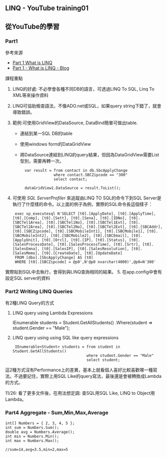 LINQ - YouTube training01
------

## 從YouTube的學習

### Part1

參考來源
* [Part 1 What is LINQ](https://www.youtube.com/watch?v=z3PowDJKOSA)
* [Part 1 - What is LINQ - Blog](http://csharp-video-tutorials.blogspot.tw/2014/06/part-1-what-is-linq.html)

課程重點

1. LINQ的好處: 不必學會各種不同DB的語言，可透過LINQ To SQL, Linq To XML等來操作資料
2. LINQ可協助檢查語法，不像ADO.net或SQL，如果query string下錯了，就會導致錯誤。
3. 範例:可使用GridView的DataSource, DataBind簡單可做出table.
	* 連結到某一SQL DB的table
	* 使用windows form的DataGridView
	* 將DataSource連結到LINQ的query結果，但因為DataGridView需要List型別，需要再轉一次。

	        var result = from contact in db.SbcApplyChange
	                     where contact.SBCZipcode == "300"
	                     select contact;
	
	        dataGridView1.DataSource = result.ToList();
4. 可使用 *SQL ServerProfiler* 來追蹤由LINQ TO SQL的命令下到SQL Server是執行了什麼樣的命令。以上面的例子為例，實際的SQL命令長這個樣子：

		exec sp_executesql N'SELECT [t0].[ApplyDate], [t0].[ApplyTime], [t0].[Comp], [t0].[Sett], [t0].[Sena], [t0].[IDNo], [t0].[SBCTel1Area], [t0].[SBCTel1No], [t0].[SBCTel1Ext], [t0].[SBCTel2Area], [t0].[SBCTel2No], [t0].[SBCTel2Ext], [t0].[SBCAddr], [t0].[SBCZipcode], [t0].[SBCMobileInt1], [t0].[SBCMobile1], [t0].[SBCMobileInt2], [t0].[SBCMobile2], [t0].[SBCEmail], [t0].[ApplyUnit], [t0].[Orcl], [t0].[IP], [t0].[Status], [t0].[SalesProcessDate], [t0].[SalesProcessTime], [t0].[Srtr], [t0].[SalesEmna], [t0].[SalesIP], [t0].[SalesResolution], [t0].[SalesMemo], [t0].[CreateDate], [t0].[UpdateDate]
		FROM [dbo].[SbcApplyChange] AS [t0]
		WHERE [t0].[SBCZipcode] = @p0',N'@p0 nvarchar(4000)',@p0=N'300'
實際貼到SQL中去執行，會得到與LINQ查詢相同的結果。
5. 在app.config中會有設定SQL server的資料
    <connectionStrings>
        <add name="WindowsFormsApplication1Linq.Properties.Settings.SSAHConnectionString"
            connectionString="Data Source=192.168.10.10;Initial Catalog=SSAH;User ID=zzzzzz;Password=xxxxxx"
            providerName="System.Data.SqlClient" />
    </connectionStrings>

### Part2 Writing LINQ Queries
有2種LINQ Query的方式
1. LINQ query using Lambda Expressions

	IEnumerable<Student> students = Student.GetAllStudents()
	    .Where(student => student.Gender == "Male");

2. LINQ query using using SQL like query expressions

		IEnumerable<Student> students = from student in Student.GetAllStudents()
		                                where student.Gender == "Male"
		                                select student;

這2種方式沒有Performance上的差異，基本上就看個人喜好比較喜歡哪一種寫法。不過要記住，實際上用SQL Like的query寫法，最後還是會被轉換成Lambda的方式。

11/26: 看了更多文件後，在用法想定調: 查SQL用SQL Like, LINQ to Object用Lambda。

### Part4 Aggregate - Sum,Min,Max,Average

    int[] Numbers = { 2, 3, 4, 5 };
    int sum = Numbers.Sum();
    double avg = Numbers.Average();
    int min = Numbers.Min();
    int max = Numbers.Max();

	//sum=14,avg=3.5,min=2,max=5




